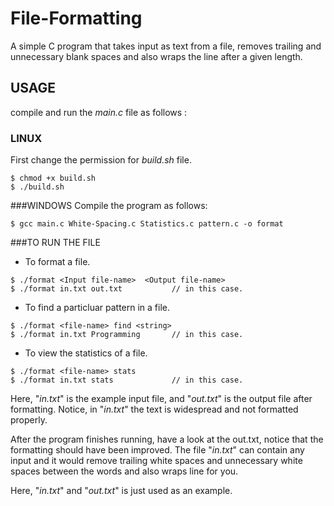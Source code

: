# File-Formatting
A simple C program that takes input as text from a file, removes trailing and unnecessary blank spaces and also wraps the line after a given length.

## USAGE
compile and run the _main.c_ file as follows :

### LINUX
First change the permission for _build.sh_ file.
```
$ chmod +x build.sh
$ ./build.sh
```

###WINDOWS
Compile the program as follows:
```
$ gcc main.c White-Spacing.c Statistics.c pattern.c -o format
```

###TO RUN THE FILE
* To format a file.
```
$ ./format <Input file-name>  <Output file-name>
$ ./format in.txt out.txt           // in this case.
```
* To find a particluar pattern in a file.
```
$ ./format <file-name> find <string>
$ ./format in.txt Programming       // in this case.
```
* To view the statistics of a file.
```
$ ./format <file-name> stats
$ ./format in.txt stats             // in this case.
```

Here, "_in.txt_" is the example input file, and "_out.txt_" is the output file after formatting. Notice, in "_in.txt_" the text is widespread and not formatted properly.

After the program finishes running, have a look at the out.txt, notice that the formatting should have been improved. The file "_in.txt_" can contain any input and it would remove trailing white spaces and unnecessary white spaces between the words and also wraps line for you.

Here, "_in.txt_" and "_out.txt_" is just used as an example.
